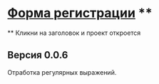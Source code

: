 # [Форма регистрации](https://tttatttu.github.io/validation_form) **
** Кликни на заголовок и проект откроется

## Версия 0.0.6

Отработка регулярных выражений.
